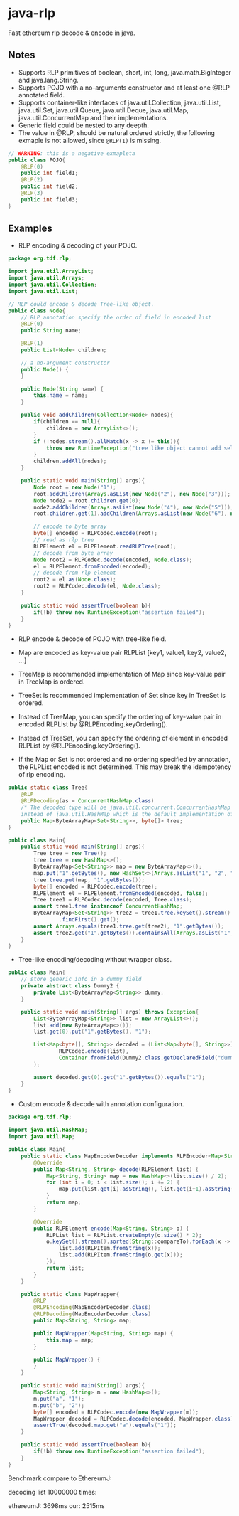 # java-rlp

Fast ethereum rlp decode & encode in java.

## Notes

- Supports RLP primitives of boolean, short, int, long, java.math.BigInteger and java.lang.String.
- Supports POJO with a no-arguments constructor and at least one @RLP annotated field.
- Supports container-like interfaces of java.util.Collection, java.util.List, java.util.Set, java.util.Queue, java.util.Deque, java.util.Map, java.util.ConcurrentMap and their implementations.
- Generic field could be nested to any deepth.
- The value in @RLP, should be natural ordered strictly, the following exmaple is not allowed, since ```@RLP(1)``` is missing.

```java
// WARNING: this is a negative exmapleta
public class POJO{
    @RLP(0)
    public int field1;
    @RLP(2)
    public int field2;
    @RLP(3)
    public int field3;
}
``` 



## Examples

- RLP encoding & decoding of your POJO.

```java
package org.tdf.rlp;

import java.util.ArrayList;
import java.util.Arrays;
import java.util.Collection;
import java.util.List;

// RLP could encode & decode Tree-like object.
public class Node{
    // RLP annotation specify the order of field in encoded list
    @RLP(0)
    public String name;

    @RLP(1)
    public List<Node> children;

    // a no-argument constructor
    public Node() {
    }

    public Node(String name) {
        this.name = name;
    }

    public void addChildren(Collection<Node> nodes){
        if(children == null){
            children = new ArrayList<>();
        }
        if (!nodes.stream().allMatch(x -> x != this)){
            throw new RuntimeException("tree like object cannot add self as children");
        }
        children.addAll(nodes);
    }

    public static void main(String[] args){
        Node root = new Node("1");
        root.addChildren(Arrays.asList(new Node("2"), new Node("3")));
        Node node2 = root.children.get(0);
        node2.addChildren(Arrays.asList(new Node("4"), new Node("5")));
        root.children.get(1).addChildren(Arrays.asList(new Node("6"), new Node("7")));

        // encode to byte array
        byte[] encoded = RLPCodec.encode(root);
        // read as rlp tree
        RLPElement el = RLPElement.readRLPTree(root);
        // decode from byte array
        Node root2 = RLPCodec.decode(encoded, Node.class);
        el = RLPElement.fromEncoded(encoded);
        // decode from rlp element
        root2 = el.as(Node.class);
        root2 = RLPCodec.decode(el, Node.class);
    }

    public static void assertTrue(boolean b){
        if(!b) throw new RuntimeException("assertion failed");
    }
}
```

- RLP encode & decode of POJO with tree-like field.

- Map are encoded as key-value pair RLPList [key1, value1, key2, value2, ...]
- TreeMap is recommended implementation of Map since key-value pair in TreeMap is ordered.
- TreeSet is recommended implementation of Set since key in TreeSet is ordered.
- Instead of TreeMap, you can specify the ordering of key-value pair in encoded RLPList by @RLPEncoding.keyOrdering().
- Instead of TreeSet, you can specify the ordering of element in encoded RLPList by @RLPEncoding.keyOrdering().
- If the Map or Set is not ordered and no ordering specified by annotation, the RLPList encoded is not determined. This may break the idempotency of rlp encoding.

```java
public static class Tree{
    @RLP
    @RLPDecoding(as = ConcurrentHashMap.class) 
    /* The decoded type will be java.util.concurrent.ConcurrentHashMap 
    instead of java.util.HashMap which is the default implementation of java.util.Map. */ 
    public Map<ByteArrayMap<Set<String>>, byte[]> tree;
}
```    

```java
public class Main{
    public static void main(String[] args){
        Tree tree = new Tree();
        tree.tree = new HashMap<>();
        ByteArrayMap<Set<String>> map = new ByteArrayMap<>();
        map.put("1".getBytes(), new HashSet<>(Arrays.asList("1", "2", "3")));
        tree.tree.put(map, "1".getBytes());
        byte[] encoded = RLPCodec.encode(tree);
        RLPElement el = RLPElement.fromEncoded(encoded, false);
        Tree tree1 = RLPCodec.decode(encoded, Tree.class);
        assert tree1.tree instanceof ConcurrentHashMap;
        ByteArrayMap<Set<String>> tree2 = tree1.tree.keySet().stream()
                .findFirst().get();
        assert Arrays.equals(tree1.tree.get(tree2), "1".getBytes());
        assert tree2.get("1".getBytes()).containsAll(Arrays.asList("1", "2", "3"));
    }
}
```

- Tree-like encoding/decoding without wrapper class.

```java
public class Main{
    // store generic info in a dummy field
    private abstract class Dummy2 {
        private List<ByteArrayMap<String>> dummy;
    }

    public static void main(String[] args) throws Exception{
        List<ByteArrayMap<String>> list = new ArrayList<>();
        list.add(new ByteArrayMap<>());
        list.get(0).put("1".getBytes(), "1");

        List<Map<byte[], String>> decoded = (List<Map<byte[], String>>) RLPCodec.decodeContainer(
                RLPCodec.encode(list),
                Container.fromField(Dummy2.class.getDeclaredField("dummy"))
        );

        assert decoded.get(0).get("1".getBytes()).equals("1");
    }
}
```


- Custom encode & decode with annotation configuration.

```java
package org.tdf.rlp;

import java.util.HashMap;
import java.util.Map;

public class Main{
    public static class MapEncoderDecoder implements RLPEncoder<Map<String, String>>, RLPDecoder<Map<String, String>> {
        @Override
        public Map<String, String> decode(RLPElement list) {
            Map<String, String> map = new HashMap<>(list.size() / 2);
            for (int i = 0; i < list.size(); i += 2) {
                map.put(list.get(i).asString(), list.get(i+1).asString());
            }
            return map;
        }

        @Override
        public RLPElement encode(Map<String, String> o) {
            RLPList list = RLPList.createEmpty(o.size() * 2);
            o.keySet().stream().sorted(String::compareTo).forEach(x -> {
                list.add(RLPItem.fromString(x));
                list.add(RLPItem.fromString(o.get(x)));
            });
            return list;
        }
    }

    public static class MapWrapper{
        @RLP
        @RLPEncoding(MapEncoderDecoder.class)
        @RLPDecoding(MapEncoderDecoder.class)
        public Map<String, String> map;

        public MapWrapper(Map<String, String> map) {
            this.map = map;
        }

        public MapWrapper() {
        }
    }

    public static void main(String[] args){
        Map<String, String> m = new HashMap<>();
        m.put("a", "1");
        m.put("b", "2");
        byte[] encoded = RLPCodec.encode(new MapWrapper(m));
        MapWrapper decoded = RLPCodec.decode(encoded, MapWrapper.class);
        assertTrue(decoded.map.get("a").equals("1"));
    }

    public static void assertTrue(boolean b){
        if(!b) throw new RuntimeException("assertion failed");
    }
}

```
    

Benchmark compare to EthereumJ:

decoding list 10000000 times: 

ethereumJ: 3698ms 
our: 2515ms

